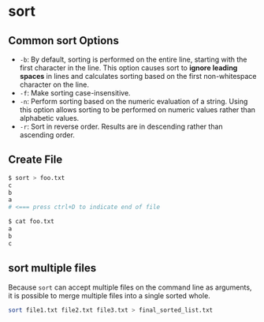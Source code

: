 # sort

## Common sort Options

- `-b`: By default, sorting is performed on the entire line, starting with the first character in the line. This option causes sort to **ignore leading spaces** in lines and calculates sorting based on the first non-whitespace character on the line.
- `-f`: Make sorting case-insensitive.
- `-n`: Perform sorting based on the numeric evaluation of a string. Using this option allows sorting to be performed on numeric values rather than alphabetic values.
- `-r`: Sort in reverse order. Results are in descending rather than ascending order.

## Create File

```bash
$ sort > foo.txt
c
b
a
# <=== press ctrl+D to indicate end of file

$ cat foo.txt
a
b
c
```

## sort multiple files

Because `sort` can accept multiple files on the command line as arguments, it is possible to merge multiple files into a single sorted whole.

```bash
sort file1.txt file2.txt file3.txt > final_sorted_list.txt
```




